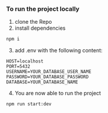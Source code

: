 ### To run the project locally

1. clone the Repo
2. install dependencies
  ```sh
  npm i 
  ```
3. add .env with the following content:
```
HOST=localhost
PORT=5432
USERNAME=YOUR_DATABASE_USER_NAME
PASSWORD=YOUR_DATABASE_PASSWORD
DATABASE=YOUR_DATABASE_NAME
```
4. You are now able to run the project
  ```bash
  npm run start:dev
  ```